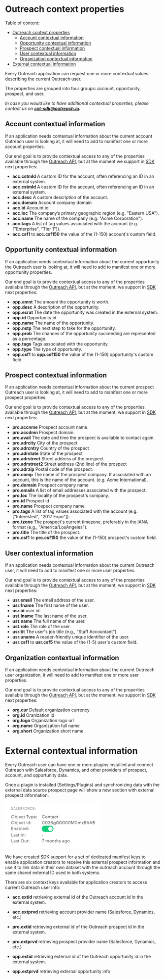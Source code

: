 <!-- omit in toc -->

# Outreach context properties

Table of content:

- [Outreach context properties](#outreach-context-properties)
  - [Account contextual information](#account-contextual-information)
  - [Opportunity contextual information](#opportunity-contextual-information)
  - [Prospect contextual information](#prospect-contextual-information)
  - [User contextual information](#user-contextual-information)
  - [Organization contextual information](#organization-contextual-information)
- [External contextual information](#external-contextual-information)

Every Outreach application can request one or more contextual values describing the current Outreach user.

The properties are grouped into four groups: account, opportunity, prospect, and user.

_In case you would like to have additional contextual properties, please contact us on **cxt-sdk@outreach.io.**_

## Account contextual information

If an application needs contextual information about the current account Outreach user is looking at, it will need to
add to manifest one or more account properties.

Our end goal is to provide contextual access to any of the properties available through the
[Outreach API](https://api.outreach.io/api/v2/docs#account), but at the moment we support in
[SDK](../src/context/keys/AccountContextKeys.ts) next properties:

- **acc.cstmId** A custom ID for the account, often referencing an ID in an external system.
- **acc.cstmId** A custom ID for the account, often referencing an ID in an external system.
- **acc.desc** A custom description of the account.
- **acc.domain** Account company domain
- **acc.id** Account id
- **acc.loc** The company’s primary geographic region (e.g. "Eastern USA").
- **acc.name** The name of the company (e.g. "Acme Corporation").
- **acc.tags** A list of tag values associated with the account (e.g. ["Enterprise", "Tier 1"]).
- **acc.csf1** to **acc.csf150** the value of the (1-150) account's custom field.

## Opportunity contextual information

If an application needs contextual information about the current opportunity the Outreach user is looking at, it will
need to add to manifest one or more opportunity properties.

Our end goal is to provide contextual access to any of the properties available through the
[Outreach API](https://api.outreach.io/api/v2/docs#opportunity), but at the moment, we support in
[SDK](../src/context/keys/OpportunityContextKeys.ts) next properties:

- **opp.amnt** The amount the opportunity is worth.
- **opp.desc** A description of the opportunity.
- **opp.ecrat** The date the opportunity was created in the external system.
- **opp.id** Opportunity id
- **opp.name** The name of the opportunity.
- **opp.nstp** The next step to take for the opportunity.
- **opp.prob** The chances of the opportunity succeeding are represented as a percentage.
- **opp.tags** Tags associated with the opportunity.
- **opp.type** The type of opportunity.
- **opp.csf1** to **opp.csf150** the value of the (1-150) opportunity's custom field.

## Prospect contextual information

If an application needs contextual information about the current prospect Outreach user is looking at, it will need to
add to manifest one or more prospect properties.

Our end goal is to provide contextual access to any of the properties available through the
[Outreach API](https://api.outreach.io/api/v2/docs#prospect), but at the moment, we support in
[SDK](../src/context/keys/ProspectContextKeys.ts) next properties:

- **pro.accnme** Prospect account name.
- **pro.accdmn** Prospect domain.
- **pro.avail** The date and time the prospect is available to contact again.
- **pro.adrcity** City of the prospect
- **pro.adrcntry** Country of the prospect
- **pro.adrstate** State of the prospect
- **pro.adrstreet** Street address of the prospect
- **pro.adrstreet2** Street address (2nd line) of the prospect
- **pro.adrzip** Postal code of the prospect.
- **pro.comp** The name of the prospect company. If associated with an account, this is the name of the account. (e.g.
  Acme International).
- **pro.domain** Prospect company name
- **pro.emails** A list of email addresses associated with the prospect.
- **pro.loc** The locality of the prospect's company.
- **pro.id** Prospect id
- **pro.name** Prospect company name
- **pro.tags** A list of tag values associated with the account (e.g. ["Interested", "2017 Expo"]).
- **pro.tzone** The prospect's current timezone, preferably in the IANA format (e.g., "America/LosAngeles").
- **pro.title** The title of the prospect.
- **pro.csf1** to **pro.csf150** the value of the (1-150) prospect's custom field.

## User contextual information

If an application needs contextual information about the current Outreach user, it will need to add to manifest one or
more user properties.

Our end goal is to provide contextual access to any of the properties available through the
[Outreach API](https://api.outreach.io/api/v2/docs#user), but at the moment, we support in
[SDK](../src/context/keys/UserContextKeys.ts) next properties:

- **usr.email** The email address of the user.
- **usr.fname** The first name of the user.
- **usr.id** user id.
- **ust.lname** The last name of the user.
- **ust.name** The full name of the user.
- **ust.role** The role of the user.
- **usr.tit** The user's job title (e.g., "Staff Accountant").
- **usr.uname** A reader-friendly unique identifier of the user.
- **usr.csf1** to **usr.csf5** the value of the (1-5) user's custom field.

## Organization contextual information

If an application needs contextual information about the current Outreach user organization, it will need to add to
manifest one or more user properties.

Our end goal is to provide contextual access to any of the properties available through the
[Outreach API](https://api.outreach.io/api/v2/docs#user), but at the moment, we support in
[SDK](../src/context/keys/OrganizationContextKeys.ts) next properties:

- **org.cur** Default organization currency
- **org.id** Oranization id
- **org.logo** Organization logo url
- **org.name** Organization full name
- **org.short** Organization short name

# External contextual information

Every Outreach user can have one or more plugins installed and connect Outreach with Salesforce, Dynamics, and other
providers of prospect, account, and opportunity data.

Once a plugin is installed (Settings/Plugins) and synchronizing data with the external data source prospect page will
show a new section with external prospect information.

![Salesforce prospect plugin](assets/prospect_plugin.png)

We have created SDK support for a set of dedicated manifest keys to enable application creators to receive this external
prospect information and use it to link data in their own dataset with the outreach account through the same shared
external ID used in both systems.

There are six context keys available for application creators to access current Outreach user info:

- **acc.extid** retrieving external id of the Outreach account id in the external system.
- **acc.extprvd** retrieving account provider name (Salesforce, Dynamics, etc.)

- **pro.extid** retrieving external id of the Outreach prospect id in the external system.
- **pro.extprvd** retrieving prospect provider name (Salesforce, Dynamics, etc.)

- **opp.extid** retrieving external id of the Outreach opportunity id in the external system.
- **opp.extprvd** retrieving external opportunity info
